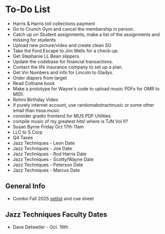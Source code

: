 # To-Do List
 - Harris & Harris toll collections payment
 - Go to Crunch Gym and cancel the membership in person.
 - Catch up on Student assignments, make a list of the assignments and missing for students
 - Upload new picture/video and create clean SG
 - Take the Ford Escape to Jim Wells for a check-up.
 - Get Stephanie LL Bean slippers.
 - Update the codebase for financial transactions.
 - Contact the life insurance company to set up a plan.
 - Get Vin Numbers and info for Lincoln to Gladys.
 - Order diapers from target
 - Read Coltrane book
 - Make a prototype for Wayne's code to upload music PDFs for OMR to MIDI.
 - Rohini Birthday Video
 - if purely internet account, use randomabstractmusic or some other email than tissa.music
 - consider gradio frontend for MUS PDF Utilities
 - compile music of my greatest hits! where is TJN Vol II?
 - Susan Byrne Friday Oct 17th 11am
 - LLC to S Corp
 - Q4 Taxes
 - Jazz Techniques - Leon Date  
 - Jazz Techniques - Joe Date  
 - Jazz Techniques - Rod Harris Date  
 - Jazz Techniques - Scotty/Wayne Date  
 - Jazz Techniques - Peterson Date  
 - Jazz Techniques - Marcus Date  

## General Info
 - Combo Fall 2025 [setlist](combo_2025.md) and cue sheet

## Jazz Techniques Faculty Dates
 - Dave Detweiler - Oct. 16th  
